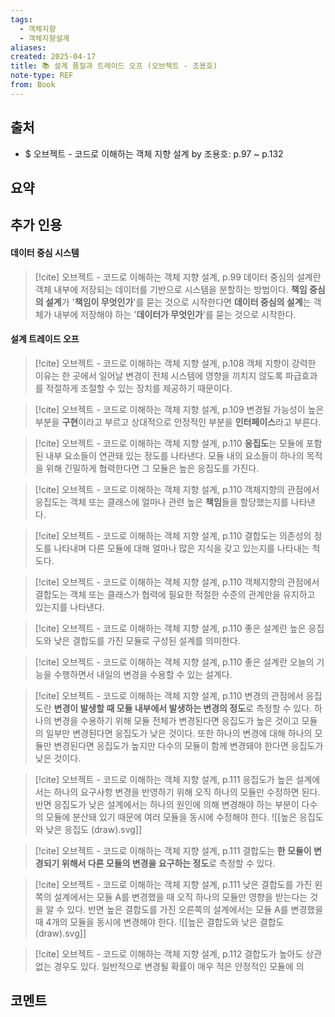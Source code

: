 ```yaml
---
tags:
  - 객체지향
  - 객체지향설계
aliases: 
created: 2025-04-17
title: 📚 설계 품질과 트레이드 오프 (오브젝트 - 조용호)
note-type: REF
from: Book
---
```


## 출처

- $ 오브젝트 - 코드로 이해하는 객체 지향 설계 by 조용호: p.97 ~ p.132

## 요약

## 추가 인용

#### 데이터 중심 시스템

>[!cite] 오브젝트 - 코드로 이해하는 객체 지향 설계, p.99
> 데이터 중심의 설계란 객체 내부에 저장되는 데이터를 기반으로 시스템을 분할하는 방법이다. **책임 중심의 설계**가 '**책임이 무엇인가**'를 묻는 것으로 시작한다면 **데이터 중심의 설계**는 객체가 내부에 저장해야 하는 '**데이터가 무엇인가**'를 묻는 것으로 시작한다.

#### 설계 트레이드 오프

>[!cite] 오브젝트 - 코드로 이해하는 객체 지향 설계, p.108
>객체 지향이 강력한 이유는 한 곳에서 일어날 변경이 전체 시스템에 영향을 끼치지 않도록 파급효과를 적절하게 조절할 수 있는 장치를 제공하기 때문이다.

>[!cite] 오브젝트 - 코드로 이해하는 객체 지향 설계, p.109
>변경될 가능성이 높은 부분을 **구현**이라고 부르고 상대적으로 안정적인 부분을 **인터페이스**라고 부른다.

>[!cite] 오브젝트 - 코드로 이해하는 객체 지향 설계, p.110
>**응집도**는 모듈에 포함된 내부 요소들이 연관돼 있는 정도를 나타낸다. 모듈 내의 요소들이 하나의 목적을 위해 긴밀하게 협력한다면 그 모듈은 높은 응집도를 가진다.

>[!cite] 오브젝트 - 코드로 이해하는 객체 지향 설계, p.110
>객체지향의 관점에서 응집도는 객체 또는 클래스에 얼마나 관련 높은 **책임**들을 할당했는지를 나타낸다.

>[!cite] 오브젝트 - 코드로 이해하는 객체 지향 설계, p.110
>결합도는 의존성의 정도를 나타내며 다른 모듈에 대해 얼마나 많은 지식을 갖고 있는지를 나타내는 척도다. 

>[!cite] 오브젝트 - 코드로 이해하는 객체 지향 설계, p.110
>객체지향의 관점에서 결합도는 객체 또는 클래스가 협력에 필요한 적절한 수준의 관계만을 유지하고 있는지를 나타낸다.

>[!cite] 오브젝트 - 코드로 이해하는 객체 지향 설계, p.110
>좋은 설계란 높은 응집도와 낮은 결합도를 가진 모듈로 구성된 설계를 의미한다.

>[!cite] 오브젝트 - 코드로 이해하는 객체 지향 설계, p.110
>좋은 설계란 오늘의 기능을 수행하면서 내일의 변경을 수용할 수 있는 설계다.

>[!cite] 오브젝트 - 코드로 이해하는 객체 지향 설계, p.110
>변경의 관점에서 응집도란 **변경이 발생할 때 모듈 내부에서 발생하는 변경의 정도**로 측정할 수 있다. 하나의 변경을 수용하기 위해 모듈 전체가 변경된다면 응집도가 높은 것이고 모듈의 일부만 변경된다면 응집도가 낮은 것이다. 또한 하나의 변경에 대해 하나의 모듈만 변경된다면 응집도가 높지만 다수의 모듈이 함께 변경돼야 한다면 응집도가 낮은 것이다.

>[!cite] 오브젝트 - 코드로 이해하는 객체 지향 설계, p.111
>응집도가 높은 설계에서는 하나의 요구사항 변경을 반영하기 위해 오직 하나의 모듈만 수정하면 된다. 반면 응집도가 낮은 설계에서는 하나의 원인에 의해 변경해야 하는 부분이 다수의 모듈에 분산돼 있기 때문에 여러 모듈을 동시에 수정해야 한다.
>![[높은 응집도와 낮은 응집도 (draw).svg]]

>[!cite] 오브젝트 - 코드로 이해하는 객체 지향 설계, p.111
>결합도는 **한 모듈이 변경되기 위해서 다른 모듈의 변경을 요구하는 정도**로 측정할 수 있다.

>[!cite] 오브젝트 - 코드로 이해하는 객체 지향 설계, p.111
>낮은 결합도를 가진 왼쪽의 설계에서는 모듈 A를 변경했을 때 오직 하나의 모듈만 영향을 받는다는 것을 알 수 있다. 반면 높은 결합도를 가진 오른쪽의 설계에서는 모듈 A를 변경했을 때 4개의 모듈을 동시에 변경해야 한다.
>![[높은 결합도와 낮은 결합도 (draw).svg]]

>[!cite] 오브젝트 - 코드로 이해하는 객체 지향 설계, p.112
>결합도가 높아도 상관 없는 경우도 있다. 일반적으로 변경될 확률이 매우 적은 안정적인 모듈에 의


## 코멘트